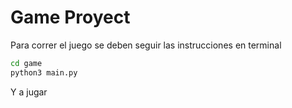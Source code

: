 # Game Proyect

Para correr el juego se deben seguir las instrucciones 
en terminal

```sh
cd game
python3 main.py
```

Y a jugar